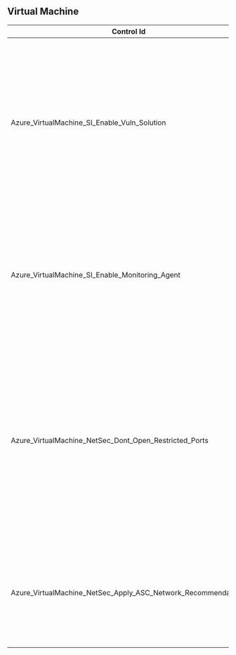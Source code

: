 ## Virtual Machine

| Control Id | Description | API & Property | Logic |
|------------|-------------------------|----------------|-------|
| Azure_VirtualMachine_SI_Enable_Vuln_Solution | Vulnerability assessment solution should be installed on VM | <b>Used ARM API:</b><br>/subscriptions/{subscriptionId}/resourceGroups/<br>{resourceGroupName}/providers/Microsoft.Compute<br>/virtualMachines/{vmName}/extensions?api-version=2019-07-01<br><br><b>Used Property:</b><br>publisher, type<br>| <b>Passed: </b><br>Required vulnerability assessment solution is present in VM.<br><b>Failed: </b><br>Required vulnerability assessment solution is not present in VM.<br><b>NotApplicable: </b><br>VM instance is part of AKS or ADB cluster.<br><b>Not Scanned: </b><br>VM OS type is null or empty. |
| Azure_VirtualMachine_SI_Enable_Monitoring_Agent | All VMs must have Monitoring Agent enabled | <b>Used ARM API:</b><br>/subscriptions/{subscriptionId}/resourceGroups/<br>{resourceGroupName}/providers/Microsoft.Compute<br>/virtualMachines/{vmName}/extensions?api-version=2019-07-01<br><br><b>Used Property:</b><br>publisher, type<br>| <b>Passed: </b><br>All required extensions are present in VM<br><b>Failed: </b><br>One or more required extensions are missing in VM.<br><b>NotApplicable: </b><br>VM is part of ADB cluster.<br><b>Not Scanned: </b><br>VM OS type is null or empty. |
| Azure_VirtualMachine_NetSec_Dont_Open_Restricted_Ports | Do not leave restricted ports open on Virtual Machines | <b>Used ARM API:</b><br>/subscriptions/{subscriptionId}/providers/Microsoft.<br>Security/jitNetworkAccessPolicies?api-version=2020-01-01<br><br><b>Used Property:</b><br>virtualMachines/ports<br><br><b>Used ARM API:</b><br>/subscriptions/{subscriptionId}/providers/Microsoft.<br>Network/networkSecurityGroups?api-version=2019-04-01"<br><br><b>Used Property:</b><br>destinationPortRange<br><br><b>Used ARM API:</b><br>/subscriptions/{subscriptionId}/providers/Microsoft.<br>Network/virtualNetworks?api-version=2019-11-01<br><br><b>Used Property:</b><br>networkSecurityGroup/id| <b>Passed: </b><br>NSG is configured and no inbound port is open or NSG is configured and no restricted ports are open<br><b>Failed: </b><br>No NSG is configured on VM or NSG is configured but restricted ports are open.<br><b>NotApplicable: </b><br>VM instance is part of ADB cluster.|
| Azure_VirtualMachine_NetSec_Apply_ASC_Network_Recommendations | Adaptive Network Hardening recommendations should be applied on internet facing virtual machines | <b>Used ARM API:</b><br>/subscriptions/{subscriptionId}/providers/Microsoft.Security<br>/assessments?api-version=2020-01-01<br><br><b>Used Property:</b><br>id, name, resourceDetails/Id, displayName, status/code, status, additionalData | <b>Passed: </b><br>ASC assessment found with Healthy status code.<br><b>Failed: </b><br>ASC assessment found with Unhealthy status code.|
